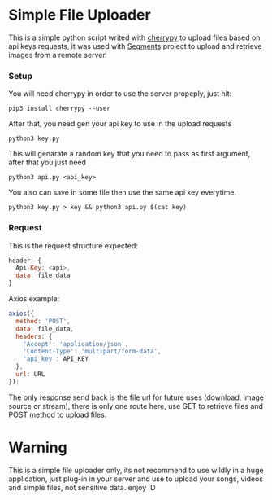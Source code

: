 # Simple File Uploader


This is a simple python script writed with [cherrypy](https://cherrypy.org/) to upload files based on api keys requests, it was used with [Segments](https://github.com/AandersonL/Segments-Android) project to upload and retrieve images from a remote server.

### Setup

You will need cherrypy in order to use the server propeply, just hit:

```
pip3 install cherrypy --user
```

After that, you need gen your api key to use in the upload requests

```
python3 key.py
```
This will genarate a random key that you need to pass as first argument, after that you just need

```
python3 api.py <api_key>
```

You also can save in some file then use the same api key everytime.

```
python3 key.py > key && python3 api.py $(cat key)
```



### Request

This is the request structure expected:
```javascript
header: {
  Api-Key: <api>,
  data: file_data
}
```
Axios example:
```javascript
axios({
  method: 'POST',
  data: file_data,
  headers: {
    'Accept': 'application/json',
    'Content-Type': 'multipart/form-data',
    'api_key': API_KEY
  },
  url: URL
});
```
The only response send back is the file url for future uses (download, image source or stream), there is only one route here, use GET to retrieve files and POST method to upload files.
# Warning

This is a simple file uploader only, its not recommend to use wildly in a huge application, just plug-in in your server and use to upload your songs, videos and simple files, not sensitive data. enjoy :D 
